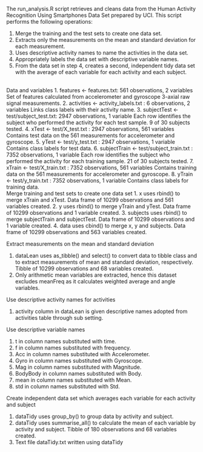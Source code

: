 The run_analysis.R script retrieves and cleans data from the Human Activity Recognition Using Smartphones Data Set prepared by UCI. This script performs the following operations:
<br/>
1. Merge the training and the test sets to create one data set.
1. Extracts only the measurements on the mean and standard deviation for each measurement.
1. Uses descriptive activity names to name the activities in the data set.
1. Appropriately labels the data set with descriptive variable names.
1. From the data set in step 4, creates a second, independent tidy data set with the average of each variable for each activity and each subject.
<br/>
Data and variables  
  1.	features <- features.txt: 561 observations, 2 variables  
      Set of features calculated from accelerometer and gyroscope 3-axial raw signal measurements.
  2.	activities <- activity_labels.txt : 6 observations, 2 variables  
      Links class labels with their activity name.
  3.	subjectTest <- test/subject_test.txt: 2947 observations, 1 variable  
      Each row identifies the subject who performed the activity for each test sample. 9 of 30 subjects tested.
  4.	xTest <- test/X_test.txt : 2947 observations, 561 variables  
      Contains test data on the 561 measurements for accelerometer and gyroscope.
  5.	yTest <- test/y_test.txt : 2947 observations, 1 variable  
      Contains class labels for test data.
  6.	subjectTrain <- test/subject_train.txt : 7352 observations, 1 variable  
      Each row identifies the subject who performed the activity for each training sample. 21 of 30 subjects tested.
  7.	xTrain <- test/X_train.txt : 7352 observations, 561 variables  
      Contains training data on the 561 measurements for accelerometer and gyroscope.
  8.	yTrain <- test/y_train.txt : 7352 observations, 1 variable  
      Contains class labels for training data.
<br/>
Merge training and test sets to create one data set  
  1.	x uses rbind() to merge xTrain and xTest. Data frame of 10299 observations and 561 variables created.
  2.	y uses rbind() to merge yTrain and yTest. Data frame of 10299 observations and 1 variable created.
  3.	subjects uses rbind() to merge subjectTrain and subjectTest. Data frame of 10299 observations and 1 variable created.
  4.	data uses cbind() to merge x, y and subjects. Data frame of 10299 observations and 563 variables created.


Extract measurements on the mean and standard deviation  
  1.	dataLean uses as_tibble() and select() to convert data to tibble class and to extract measurements of mean and standard           deviation, respectively. Tibble of 10299 observations and 68 variables created.
  2.	Only arithmetic mean variables are extracted, hence this dataset excludes meanFreq as it calculates weighted average and           angle variables.
  
  
Use descriptive activity names for activities  
  1.	activity column in dataLean is given descriptive names adopted from activities table through sub setting.
  
  
Use descriptive variable names  
  1.	t in column names substituted with time.  
  2.	f in column names substituted with frequency.  
  3.	Acc in column names substituted with Accelerometer.  
  4.	Gyro in column names substituted with Gyroscope.  
  5.	Mag in column names substituted with Magnitude.  
  6.	BodyBody in column names substituted with Body.  
  7.	mean in column names substituted with Mean.  
  8.	std in column names substituted with Std.  
  
  
Create independent data set which averages each variable for each activity and subject  
  1.	dataTidy uses group_by() to group data by activity and subject.
  2.	dataTidy uses summarise_all() to calculate the mean of each variable by activity and subject. Tibble of 180 observations and 68 variables created.
  3.	Text file dataTidy.txt written using dataTidy
